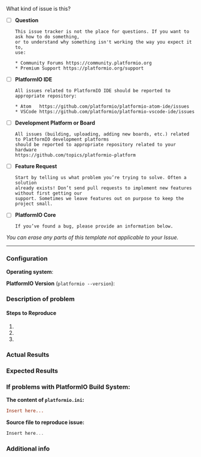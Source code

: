 What kind of issue is this?

- [ ] **Question**

      This issue tracker is not the place for questions. If you want to ask how to do something,
      or to understand why something isn't working the way you expect it to, 
      use:
     
      * Community Forums https://community.platformio.org
      * Premium Support https://platformio.org/support

- [ ] **PlatformIO IDE**

      All issues related to PlatformIO IDE should be reported to appropriate repository:

      * Atom   https://github.com/platformio/platformio-atom-ide/issues
      * VSCode https://github.com/platformio/platformio-vscode-ide/issues

- [ ] **Development Platform or Board**

      All issues (building, uploading, adding new boards, etc.) related to PlatformIO development platforms
      should be reported to appropriate repository related to your hardware
      https://github.com/topics/platformio-platform

- [ ] **Feature Request**

      Start by telling us what problem you’re trying to solve. Often a solution
      already exists! Don’t send pull requests to implement new features without first getting our
      support. Sometimes we leave features out on purpose to keep the project small.

- [ ] **PlatformIO Core**

      If you’ve found a bug, please provide an information below.


*You can erase any parts of this template not applicable to your Issue.*

------------------------------------------------------------------

### Configuration

**Operating system**:

**PlatformIO Version** (`platformio --version`):

### Description of problem


#### Steps to Reproduce

1.
2.
3.

### Actual Results


### Expected Results


### If problems with PlatformIO Build System:

**The content of `platformio.ini`:**
```ini
Insert here...
```

**Source file to reproduce issue:**
```cpp
Insert here...
```

### Additional info
